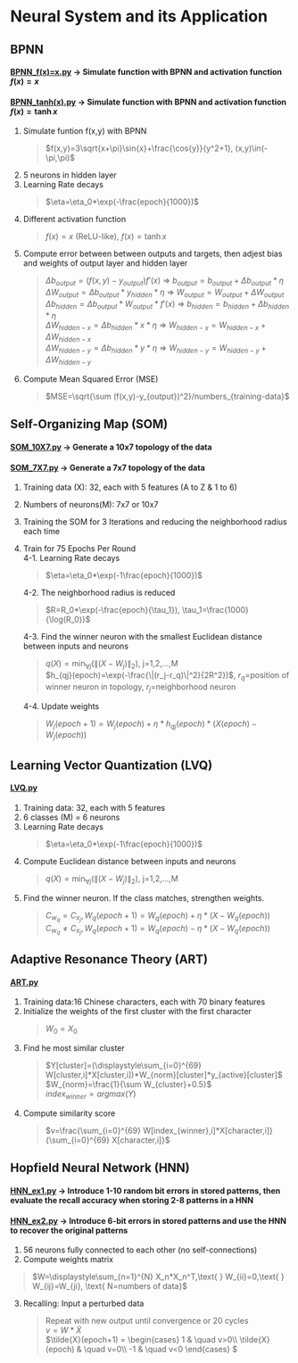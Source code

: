 # Neural System and its Application
## BPNN
#### [BPNN_f(x)=x.py](BPNN/BPNN_f(x)=x.py) -> Simulate function with BPNN and activation function $`f(x)=x`$
#### [BPNN_tanh(x).py](BPNN/BPNN_tanh(x).py) -> Simulate function with BPNN and activation function $`f(x)=\tanh{x}`$
1. Simulate funtion f(x,y) with BPNN
   >$`f(x,y)=3\sqrt{x+\pi}\sin{x}+\frac{\cos{y}}{y^2+1}, (x,y)\in(-\pi,\pi)`$  
2. 5 neurons in hidden layer  
3. Learning Rate decays
   >$`\eta=\eta_0*\exp(-\frac{epoch}{1000})`$  
4. Different activation function
   >$`f(x)=x`$ (ReLU-like), $`f(x)=\tanh{x}`$  
5. Compute error between between outputs and targets, then adjest bias and weights of output layer and hidden layer
   >$`\Delta b_{output}=(f(x,y)-y_{output})f'(x)`$ => $`b_{output} = b_{output}+\Delta b_{output}*\eta`$  
   >$`\Delta W_{output}=\Delta b_{output}*y_{hidden}*\eta`$ => $`W_{output}=W_{output}+\Delta W_{output}`$  
   >$`\Delta b_{hidden}=\Delta b_{output}*W_{output}*f'(x)`$ => $`b_{hidden}=b_{hidden}+\Delta b_{hidden}*\eta`$  
   >$`\Delta W_{hidden-x}=\Delta b_{hidden}*x*\eta`$ => $`W_{hidden-x}=W_{hidden-x}+\Delta W_{hidden-x}`$  
   >$`\Delta W_{hidden-y}=\Delta b_{hidden}*y*\eta`$ => $`W_{hidden-y}=W_{hidden-y}+\Delta W_{hidden-y}`$  
6. Compute Mean Squared Error (MSE)
   >$`MSE=\sqrt{\sum (f(x,y)-y_{output})^2}/numbers_{training-data}`$  

## Self-Organizing Map (SOM)
#### [SOM_10X7.py](SOM/SOM_10X7.py) -> Generate a 10x7 topology of the data
#### [SOM_7X7.py](SOM/SOM_7X7.py) -> Generate a 7x7 topology of the data
1. Training data (X): 32, each with 5 features (A to Z & 1 to 6)
2. Numbers of neurons(M): 7x7 or 10x7
3. Training the SOM for 3 Iterations and reducing the neighborhood radius each time
4. Train for 75 Epochs Per Round  
   4-1. Learning Rate decays
      >$`\eta=\eta_0*\exp(-1\frac{epoch}{1000})`$
      
   4-2. The neighborhood radius is reduced  
      >$`R=R_0*\exp(-\frac{epoch}{\tau_1}), \tau_1=\frac{1000}{\log(R_0)}`$
      
   4-3. Find the winner neuron with the smallest Euclidean distance between inputs and neurons  
      > $`q(X)=\min_{\forall j}(\|(X-W_j)\|_2)`$, j=1,2,...,M  
      > $`h_{qj}(epoch)=\exp(-\frac{\|(r_j-r_q)\|^2}{2R^2})`$, $`r_q`$=position of winner neuron in topology, $`r_j`$=neighborhood neuron
   
   4-4. Update weights  
      >$`W_j(epoch+1)=W_j(epoch)+\eta*h_{qj}(epoch)*(X(epoch)-W_j(epoch))`$  

## Learning Vector Quantization (LVQ)
#### [LVQ.py](LVQ/LVQ.py)
1. Training data: 32, each with 5 features
2. 6 classes (M) = 6 neurons
3. Learning Rate decays  
   >$`\eta=\eta_0*\exp(-1\frac{epoch}{1000})`$  
5. Compute Euclidean distance between inputs and neurons  
   >$`q(X)=\min_{\forall j}(\|(X-W_j)\|_2)`$, j=1,2,...,M  
7. Find the winner neuron. If the class matches, strengthen weights.  
   >$`C_{w_q} = C_{x_j}, W_q(epoch+1)=W_q(epoch)+\eta*(X-W_q(epoch))`$  
   >$`C_{w_q} \neq C_{x_j}, W_q(epoch+1)=W_q(epoch)-\eta*(X-W_q(epoch))`$  
## Adaptive Resonance Theory (ART)
#### [ART.py](ART/ART.py)
1. Training data:16 Chinese characters, each with 70 binary features  
2. Initialize the weights of the first cluster with the first character  
   >$`W_0=X_0`$  
3. Find he most similar cluster  
   >$`Y[cluster]=(\displaystyle\sum_{i=0}^{69} W[cluster,i]*X[cluster,i])*W_{norm}[cluster]*y_{active}[cluster]`$  
   >$`W_{norm}=\frac{1}{\sum W_{cluster}+0.5}`$  
   >$`index_{winner}=argmax(Y)`$  
4. Compute similarity score  
   >$`v=\frac{\sum_{i=0}^{69} W[index_{winner},i]*X[character,i]}{\sum_{i=0}^{69} X[character,i]}`$  

## Hopfield Neural Network (HNN)
#### [HNN_ex1.py](HNN_BAM/HNN_ex1.py) -> Introduce 1-10 random bit errors in stored patterns, then evaluate the recall accuracy when storing 2-8 patterns in a HNN
#### [HNN_ex2.py](HNN_BAM/HNN_ex2.py) -> Introduce 6-bit errors in stored patterns and use the HNN to recover the original patterns
1.  56 neurons fully connected to each other (no self-connections)
2.  Compute weights matrix
   >$`W=\displaystyle\sum_{n=1}^{N} X_n*X_n^T,\text{ } W_{ii}=0,\text{ } W_{ij}=W_{ji}, \text{ N=numbers of data}`$
3. Recalling: Input a perturbed data
   > Repeat with new output until convergence or 20 cycles  
   >$`v=W*\tilde{X}`$  
   >$`\tilde{X}(epoch+1) =
        \begin{cases}
          1       & \quad v>0\\
          \tilde{X}(epoch)  & \quad v=0\\
          -1  & \quad v<0
        \end{cases}
      `$
